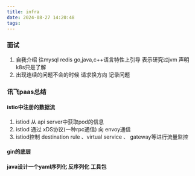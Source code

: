 ```yaml
---
title: infra
date: 2024-08-27 14:20:48
tags:
---
```


### 面试

1. 自我介绍 往mysql redis go,java,c++语言特性上引导 表示研究过jvm 声明k8s只是了解
2. 出现连续的问题不会的时候 请求换方向 记录问题

### 讯飞paas总结


#### istio中注册的数据流

1. istiod 从 api server中获取pod的信息
2. istiod 通过 xDS协议(一种rpc通信) 向 envoy通信
3. istiod控制 destination rule 、virtual service 、 gateway等进行流量监控

#### gin的底层

#### java设计一个yaml序列化 反序列化 工具包
